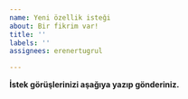 ```yaml
---
name: Yeni özellik isteği
about: Bir fikrim var!
title: ''
labels: ''
assignees: erenertugrul

---
```


**İstek görüşlerinizi aşağıya yazıp gönderiniz.**
